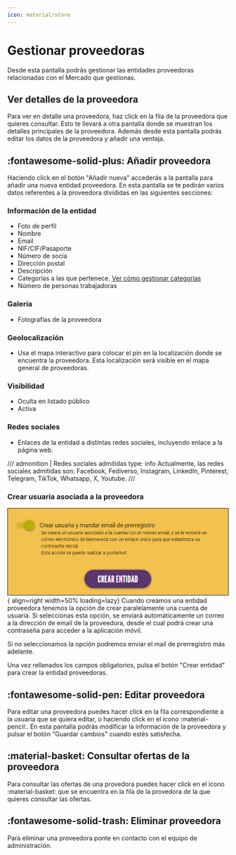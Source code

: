 ```yaml
---
icon: material/store
---
```


# Gestionar proveedoras
Desde esta pantalla podrás gestionar las entidades proveedoras relacionadas con el Mercado que gestionas.

## Ver detalles de la proveedora
Para ver en detalle una proveedora, haz click en la fila de la proveedora que quieres consultar. Esto te llevará a otra 
pantalla donde se muestran los detalles principales de la proveedora. Además desde esta pantalla podrás editar los datos
de la proveedora y añadir una ventaja.

## :fontawesome-solid-plus: Añadir proveedora
Haciendo click en el botón "Añadir nueva" accederás a la pantalla para añadir una nueva entidad proveedora. 
En esta pantalla se te pedirán varios datos referentes a la proveedora divididas en las siguientes secciones:

### Información de la entidad
  - Foto de perfil
  - Nombre
  - Email
  - NIF/CIF/Pasaporte
  - Número de socia
  - Dirección postal
  - Descripción
  - Categorías a las que pertenece. [Ver cómo gestionar categorías](categorias.md)
  - Número de personas trabajadoras

### Galería
  - Fotografías de la proveedora

### Geolocalización
  - Usa el mapa interactivo para colocar el pin en la localización donde se encuentra la proveedora. 
Esta localización será visible en el mapa general de proveedoras.

### Visibilidad
  - Oculta en listado público
  - Activa

### Redes sociales
  - Enlaces de la entidad a distintas redes sociales, incluyendo enlace a la página web.

/// admonition | Redes sociales admitidas
    type: info
Actualmente, las redes sociales admitidas son: Facebook, Fediverso, Instagram, LinkedIn, Pinterest, 
Telegram, TikTok, Whatsapp, X, Youtube.
///

### Crear usuaria asociada a la proveedora

![Crear usuaria y mandar email de prerregistro](../../assets/prerregistro.png){ align=right width=50% loading=lazy} 
Cuando creamos una entidad proveedora tenemos la opción de crear paralelamente una cuenta de usuaria. 
Si seleccionas esta opción, se enviará automáticamente un correo a la dirección de email de la proveedora, 
desde el cual podrá crear una  contraseña para acceder a la aplicación móvil.

Si no seleccionamos la opción podremos enviar el mail de prerregistro más adelante.
  
Una vez rellenados los campos obligatorios, pulsa el botón "Crear entidad" para crear la entidad proveedoras.

## :fontawesome-solid-pen: Editar proveedora
Para editar una proveedora puedes hacer click en la fila correspondiente a la usuaria que se quiera editar, o haciendo 
click en el icono :material-pencil:.
En esta pantalla podrás modificar la información de la proveedora y pulsar el botón "Guardar cambios" cuando estés satisfecha. 

## :material-basket: Consultar ofertas de la proveedora
Para consultar las ofertas de una provedora puedes hacer click en el icono :material-basket: que se encuentra en la fila 
de la provedora de la que quieres consultar las ofertas.

## :fontawesome-solid-trash: Eliminar proveedora
Para eliminar una proveedora ponte en contacto con el equipo de administración.
